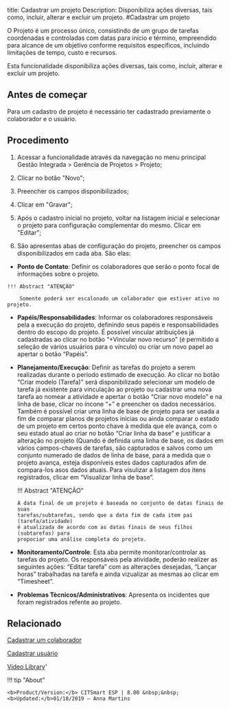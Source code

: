 title: Cadastrar um projeto
Description: Disponibiliza ações diversas, tais como, incluir, alterar e excluir um projeto.
#Cadastrar um projeto

O Projeto é um processo único, consistindo de um grupo de tarefas coordenadas e
controladas com datas para início e término, empreendido para alcance de um
objetivo conforme requisitos específicos, incluindo limitações de tempo, custo e
recursos.

Esta funcionalidade disponibiliza ações diversas, tais como, incluir, alterar e
excluir um projeto.

Antes de começar
------------

Para um cadastro de projeto é necessário ter cadastrado previamente o
colaborador e o usuário.

Procedimento
------------

1.  Acessar a funcionalidade através da navegação no menu principal Gestão
    Integrada \> Gerência de Projetos \> Projeto;

2.  Clicar no botão "Novo";

3.  Preencher os campos disponibilizados;

4.  Clicar em "Gravar";

5.  Após o cadastro inicial no projeto, voltar na listagem inicial e selecionar
    o projeto para configuração complementar do mesmo. Clicar em "Editar";

6.  São apresentas abas de configuração do projeto, preencher os campos
    disponibilizados em cada aba. São elas:
    
 -   **Ponto de Contato**: Definir os colaboradores que serão o ponto focal de
    informações sobre o projeto.

    !!! Abstract "ATENÇÃO"

        Somente poderá ser escalonado um colaborador que estiver ativo no projeto.

-   **Papéis/Responsabilidades**: Informar os colaboradores responsáveis pela a
    execução do projeto, definindo seus papéis e responsabilidades dentro do
    escopo do projeto. É possível vincular atribuições já cadastradas ao clicar
    no botão “+Vincular novo recurso” (é permitido a seleção de vários usuários
    para o vínculo) ou criar um novo papel ao apertar o botão “Papéis”.

-   **Planejamento/Execução**: Definir as tarefas do projeto a serem realizadas
    durante o período estimado de execução. Ao clicar no botão “Criar modelo
    (Tarefa)” será disponibilizado selecionar um modelo de tarefa já existente
    para vinculação ao projeto ou cadastrar uma nova tarefa ao nomear a
    atividade e apertar o botão “Criar novo modelo” e na linha de base, clicar
    no íncone “+” e preencher os dados necessários. Também é possível criar uma
    linha de base de projeto para ser usada a fim de comparar planos de projetos
    inicias ou ainda comparar o estado de um projeto em certos ponto chave à
    medida que ele avança, com o seu estado atual ao criar no botão “Criar linha
    da base” e justificar a alteração no projeto (Quando é definida uma linha de
    base, os dados em vários campos-chaves de tarefas, são capturados e salvos
    como um conjunto numerado de dados de linha de base, para a medida que o
    projeto avança, esteja disponíveis estes dados capturados afim de
    compara-los asos dados atuais. Para visulizar a listagem dos itens
    registrados, clicar em “Visualizar linha de base”.

    !!! Abstract "ATENÇÃO"

        A data final de um projeto é baseada no conjunto de datas finais de suas
        tarefas/subtarefas, sendo que a data fim de cada item pai (tarefa/atividade)
        é atualizada de acordo com as datas finais de seus filhos (subtarefas) para
        propociar uma análise completa do projeto.

-   **Monitoramento/Controle**: Esta aba permite monitorar/controlar as tarefas
    do projeto. Os responsáveis pela atividade, poderão realizer as seguintes
    ações: “Editar tarefa” com as alterações desejadas, “Lançar horas”
    trabalhadas na tarefa e ainda vizualizar as mesmas ao clicar em “Timesheet”.

-   **Problemas Tècnicos/Administrativos**: Apresenta os incidentes que foram
    registrados refente ao projeto.  

Relacionado
-----------

[Cadastrar um colaborador](/pt-br/citsmart-esp-8/initial-settings/access-settings/user/register-employee.html)

[Cadastrar usuário](/pt-br/citsmart-esp-8/initial-settings/access-settings/user/users.html)

<i class='fa fa-youtube-play  fa-2x' style='color:#97ce17;vertical-align: middle;'> </i> [Video Library](https://www.youtube.com/playlist?list=PLB5qK2uzf2RNUc7XoNAAOyo3Ex5fKM2db)'

!!! tip "About"

    <b>Product/Version:</b> CITSmart ESP | 8.00 &nbsp;&nbsp;
    <b>Updated:</b>01/18/2019 – Anna Martins


